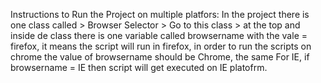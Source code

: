 Instructions to Run the Project on multiple platfors:
In the project there is one class called > Browser Selector > Go to this class > at the top and inside de class there is one variable called browsername with the vale = firefox, it means the script will run in firefox, in order to run the scripts on chrome the value of browsername should be Chrome, the same For IE, if browsername = IE then script will get executed on IE platofrm.
